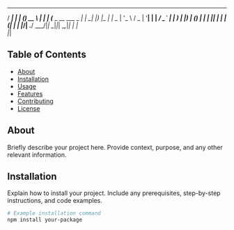    _____                  _   _ _____      _ 
  / ____|                | | (_)  __ \    | |
 | (___  _ __   ___  _ __| |_ _| |__) |_ _| |
  \___ \| '_ \ / _ \| '__| __| |  ___/ _` | |
  ____) | |_) | (_) | |  | |_| | |  | (_| | |
 |_____/| .__/ \___/|_|   \__|_|_|   \__,_|_|
        | |                                  
        |_|                                  

## Table of Contents

- [About](#about)
- [Installation](#installation)
- [Usage](#usage)
- [Features](#features)
- [Contributing](#contributing)
- [License](#license)

## About

Briefly describe your project here. Provide context, purpose, and any other relevant information.

## Installation

Explain how to install your project. Include any prerequisites, step-by-step instructions, and code examples.

```bash
# Example installation command
npm install your-package
